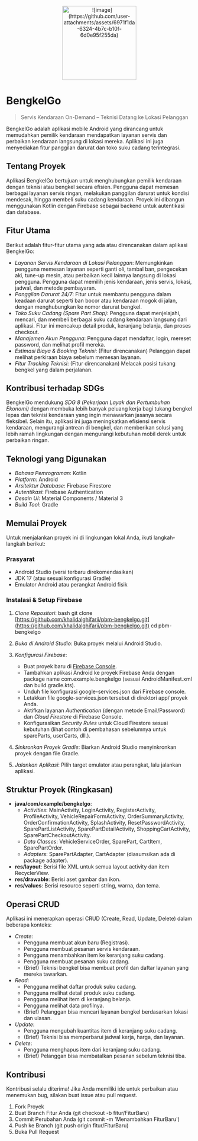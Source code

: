 <p align="center">
  <img src="https://github.com/user-attachments/assets/6971f1da-6324-4b7c-b10f-6d0e95f255da" alt="![image](https://github.com/user-attachments/assets/6971f1da-6324-4b7c-b10f-6d0e95f255da)" width="200"/>
</p>

# BengkelGo

> Servis Kendaraan On-Demand – Teknisi Datang ke Lokasi Pelanggan

BengkelGo adalah aplikasi mobile Android yang dirancang untuk memudahkan pemilik kendaraan mendapatkan layanan servis dan perbaikan kendaraan langsung di lokasi mereka. Aplikasi ini juga menyediakan fitur panggilan darurat dan toko suku cadang terintegrasi.

## Tentang Proyek

Aplikasi BengkelGo bertujuan untuk menghubungkan pemilik kendaraan dengan teknisi atau bengkel secara efisien. Pengguna dapat memesan berbagai layanan servis ringan, melakukan panggilan darurat untuk kondisi mendesak, hingga membeli suku cadang kendaraan. Proyek ini dibangun menggunakan Kotlin dengan Firebase sebagai backend untuk autentikasi dan database.

## Fitur Utama

Berikut adalah fitur-fitur utama yang ada atau direncanakan dalam aplikasi BengkelGo:

- *Layanan Servis Kendaraan di Lokasi Pelanggan*: Memungkinkan pengguna memesan layanan seperti ganti oli, tambal ban, pengecekan aki, tune-up mesin, atau perbaikan kecil lainnya langsung di lokasi pengguna. Pengguna dapat memilih jenis kendaraan, jenis servis, lokasi, jadwal, dan metode pembayaran.
- *Panggilan Darurat 24/7*: Fitur untuk membantu pengguna dalam keadaan darurat seperti ban bocor atau kendaraan mogok di jalan, dengan menghubungkan ke nomor darurat bengkel.
- *Toko Suku Cadang (Spare Part Shop)*: Pengguna dapat menjelajahi, mencari, dan membeli berbagai suku cadang kendaraan langsung dari aplikasi. Fitur ini mencakup detail produk, keranjang belanja, dan proses checkout.
- *Manajemen Akun Pengguna*: Pengguna dapat mendaftar, login, mereset password, dan melihat profil mereka.
- *Estimasi Biaya & Booking Teknisi*: (Fitur direncanakan) Pelanggan dapat melihat perkiraan biaya sebelum memesan layanan.
- *Fitur Tracking Teknisi*: (Fitur direncanakan) Melacak posisi tukang bengkel yang dalam perjalanan.

## Kontribusi terhadap SDGs

BengkelGo mendukung *SDG 8 (Pekerjaan Layak dan Pertumbuhan Ekonomi)* dengan membuka lebih banyak peluang kerja bagi tukang bengkel lepas dan teknisi kendaraan yang ingin menawarkan jasanya secara fleksibel. Selain itu, aplikasi ini juga meningkatkan efisiensi servis kendaraan, mengurangi antrean di bengkel, dan memberikan solusi yang lebih ramah lingkungan dengan mengurangi kebutuhan mobil derek untuk perbaikan ringan.

## Teknologi yang Digunakan

- *Bahasa Pemrograman*: Kotlin
- *Platform*: Android
- *Arsitektur Database*: Firebase Firestore
- *Autentikasi*: Firebase Authentication
- *Desain UI*: Material Components / Material 3
- *Build Tool*: Gradle

## Memulai Proyek

Untuk menjalankan proyek ini di lingkungan lokal Anda, ikuti langkah-langkah berikut:

### Prasyarat

- Android Studio (versi terbaru direkomendasikan)
- JDK 17 (atau sesuai konfigurasi Gradle)
- Emulator Android atau perangkat Android fisik

### Instalasi & Setup Firebase

1.  *Clone Repositori*:
    bash
    git clone [https://github.com/khalidalghifarii/pbm-bengkelgo.git](https://github.com/khalidalghifarii/pbm-bengkelgo.git)
    cd pbm-bengkelgo
    
2.  *Buka di Android Studio*: Buka proyek melalui Android Studio.
3.  *Konfigurasi Firebase*:
    - Buat proyek baru di [Firebase Console](https://console.firebase.google.com/).
    - Tambahkan aplikasi Android ke proyek Firebase Anda dengan package name com.example.bengkelgo (sesuai AndroidManifest.xml dan build.gradle.kts).
    - Unduh file konfigurasi google-services.json dari Firebase console.
    - Letakkan file google-services.json tersebut di direktori app/ proyek Anda.
    - Aktifkan layanan *Authentication* (dengan metode Email/Password) dan *Cloud Firestore* di Firebase Console.
    - Konfigurasikan *Security Rules* untuk Cloud Firestore sesuai kebutuhan (lihat contoh di pembahasan sebelumnya untuk spareParts, userCarts, dll.).
4.  *Sinkronkan Proyek Gradle*: Biarkan Android Studio menyinkronkan proyek dengan file Gradle.
5.  *Jalankan Aplikasi*: Pilih target emulator atau perangkat, lalu jalankan aplikasi.

## Struktur Proyek (Ringkasan)

- **java/com/example/bengkelgo**:
  - *Activities*: MainActivity, LoginActivity, RegisterActivity, ProfileActivity, VehicleRepairFormActivity, OrderSummaryActivity, OrderConfirmationActivity, SplashActivity, ResetPasswordActivity, SparePartListActivity, SparePartDetailActivity, ShoppingCartActivity, SparePartCheckoutActivity.
  - *Data Classes*: VehicleServiceOrder, SparePart, CartItem, SparePartOrder.
  - *Adapters*: SparePartAdapter, CartAdapter (diasumsikan ada di package adapter).
- **res/layout**: Berisi file XML untuk semua layout activity dan item RecyclerView.
- **res/drawable**: Berisi aset gambar dan ikon.
- **res/values**: Berisi resource seperti string, warna, dan tema.

## Operasi CRUD

Aplikasi ini menerapkan operasi CRUD (Create, Read, Update, Delete) dalam beberapa konteks:

- *Create*:
  - Pengguna membuat akun baru (Registrasi).
  - Pengguna membuat pesanan servis kendaraan.
  - Pengguna menambahkan item ke keranjang suku cadang.
  - Pengguna membuat pesanan suku cadang.
  - (Brief) Teknisi bengkel bisa membuat profil dan daftar layanan yang mereka tawarkan.
- *Read*:
  - Pengguna melihat daftar produk suku cadang.
  - Pengguna melihat detail produk suku cadang.
  - Pengguna melihat item di keranjang belanja.
  - Pengguna melihat data profilnya.
  - (Brief) Pelanggan bisa mencari layanan bengkel berdasarkan lokasi dan ulasan.
- *Update*:
  - Pengguna mengubah kuantitas item di keranjang suku cadang.
  - (Brief) Teknisi bisa memperbarui jadwal kerja, harga, dan layanan.
- *Delete*:
  - Pengguna menghapus item dari keranjang suku cadang.
  - (Brief) Pelanggan bisa membatalkan pesanan sebelum teknisi tiba.

## Kontribusi

Kontribusi selalu diterima! Jika Anda memiliki ide untuk perbaikan atau menemukan bug, silakan buat issue atau pull request.

1.  Fork Proyek
2.  Buat Branch Fitur Anda (git checkout -b fitur/FiturBaru)
3.  Commit Perubahan Anda (git commit -m 'Menambahkan FiturBaru')
4.  Push ke Branch (git push origin fitur/FiturBaru)
5.  Buka Pull Request
